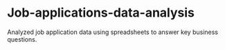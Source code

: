 # Job-applications-data-analysis
Analyzed job application data using spreadsheets to answer key business questions.
